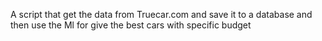 A script that get the data from Truecar.com and save it to a database and then use the Ml for give the best cars with specific budget

